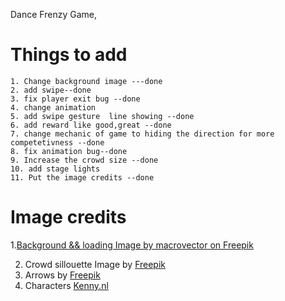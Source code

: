 Dance Frenzy Game, 

# Things to add
    1. Change background image ---done
    2. add swipe--done
    3. fix player exit bug --done
    4. change animation
    5. add swipe gesture  line showing --done
    6. add reward like good,great --done
    7. change mechanic of game to hiding the direction for more competetivness --done
    8. fix animation bug--done
    9. Increase the crowd size --done
    10. add stage lights
    11. Put the image credits --done


# Image credits
1.[Background  && loading Image by macrovector on Freepik](https://www.freepik.com/free-vector/empty-illuminated-fashion-runway-scene-designer-presentation-poster-vector-illustration_1159129.htm#query=stage%20svg&position=9&from_view=search&track=ais)

2. Crowd sillouette Image by [Freepik](https://www.freepik.com/free-vector/hands-applauding-silhouette-background_4420204.htm#query=hand%20cheering&position=2&from_view=search&track=ais)
3. Arrows by [Freepik](https://www.freepik.com/free-vector/cartoon-arrow-collection_12735733.htm#query=cartoon%20arrow&position=4&from_view=search&track=ais")
4. Characters [Kenny.nl](https://www.kenney.nl)




